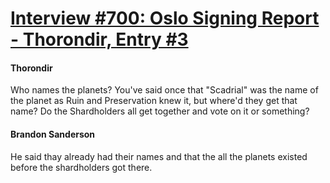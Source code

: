 # [Interview #700: Oslo Signing Report - Thorondir, Entry #3](https://www.theoryland.com/intvmain.php?i=700#3)

#### Thorondir

Who names the planets? You've said once that "Scadrial" was the name of the planet as Ruin and Preservation knew it, but where'd they get that name? Do the Shardholders all get together and vote on it or something?

#### Brandon Sanderson

He said thay already had their names and that the all the planets existed before the shardholders got there.

